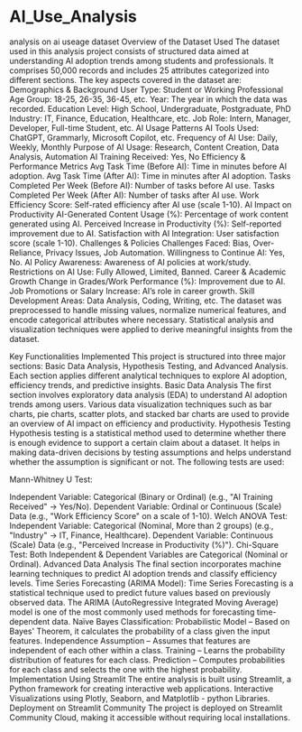 # AI_Use_Analysis
analysis on ai useage dataset
Overview of the Dataset Used
The dataset used in this analysis project consists of structured data aimed at understanding AI adoption trends among students and professionals. It comprises 50,000 records and includes 25 attributes categorized into different sections. The key aspects covered in the dataset are:
Demographics & Background
User Type: Student or Working Professional
Age Group: 18-25, 26-35, 36-45, etc.
Year: The year in which the data was recorded.
Education Level: High School, Undergraduate, Postgraduate, PhD
Industry: IT, Finance, Education, Healthcare, etc.
Job Role: Intern, Manager, Developer, Full-time Student, etc.
AI Usage Patterns
AI Tools Used: ChatGPT, Grammarly, Microsoft Copilot, etc.
Frequency of AI Use: Daily, Weekly, Monthly
Purpose of AI Usage: Research, Content Creation, Data Analysis, Automation
AI Training Received: Yes, No
Efficiency & Performance Metrics
Avg Task Time (Before AI): Time in minutes before AI adoption.
Avg Task Time (After AI): Time in minutes after AI adoption.
Tasks Completed Per Week (Before AI): Number of tasks before AI use.
Tasks Completed Per Week (After AI): Number of tasks after AI use.
Work Efficiency Score: Self-rated efficiency after AI use (scale 1-10).
 AI Impact on Productivity
AI-Generated Content Usage (%): Percentage of work content generated using AI.
Perceived Increase in Productivity (%): Self-reported improvement due to AI.
Satisfaction with AI Integration: User satisfaction score (scale 1-10).
Challenges & Policies
Challenges Faced: Bias, Over-Reliance, Privacy Issues, Job Automation.
Willingness to Continue AI: Yes, No.
AI Policy Awareness: Awareness of AI policies at work/study.
Restrictions on AI Use: Fully Allowed, Limited, Banned.
Career & Academic Growth
Change in Grades/Work Performance (%): Improvement due to AI.
Job Promotions or Salary Increase: AI’s role in career growth.
Skill Development Areas: Data Analysis, Coding, Writing, etc.
The dataset was preprocessed to handle missing values, normalize numerical features, and encode categorical attributes where necessary. Statistical analysis and visualization techniques were applied to derive meaningful insights from the dataset.


Key Functionalities Implemented
This project is structured into three major sections: Basic Data Analysis, Hypothesis Testing, and Advanced Analysis. Each section applies different analytical techniques to explore AI adoption, efficiency trends, and predictive insights.
Basic Data Analysis
The first section involves exploratory data analysis (EDA) to understand AI adoption trends among users. Various data visualization techniques such as bar charts, pie charts, scatter plots, and stacked bar charts are used to provide an overview of AI impact on efficiency and productivity.
Hypothesis Testing
Hypothesis testing is a statistical method used to determine whether there is enough evidence to support a certain claim about a dataset. It helps in making data-driven decisions by testing assumptions and helps understand whether the assumption is significant or not.
The following tests are used:

Mann-Whitney U Test:

Independent Variable: Categorical (Binary or Ordinal) (e.g., "AI Training Received" → Yes/No).
Dependent Variable: Ordinal or Continuous (Scale) Data (e.g., "Work Efficiency Score" on a scale of 1-10).
  Welch ANOVA Test:
Independent Variable: Categorical (Nominal, More than 2 groups) (e.g., "Industry" → IT, Finance, Healthcare).
Dependent Variable: Continuous (Scale) Data (e.g., "Perceived Increase in Productivity (%)").
Chi-Square Test:
Both Independent & Dependent Variables are Categorical (Nominal or Ordinal).
Advanced Data Analysis
The final section incorporates machine learning techniques to predict AI adoption trends and classify efficiency levels.
Time Series Forecasting (ARIMA Model): 
Time Series Forecasting is a statistical technique used to predict future values based on previously observed data. 
The ARIMA (AutoRegressive Integrated Moving Average) model is one of the most commonly used methods for forecasting time-dependent data.
Naïve Bayes Classification:
Probabilistic Model – Based on Bayes' Theorem, it calculates the probability of a class given the input features.
Independence Assumption – Assumes that features are independent of each other within a class.
Training – Learns the probability distribution of features for each class.
Prediction – Computes probabilities for each class and selects the one with the highest probability.
Implementation Using Streamlit
The entire analysis is built using Streamlit, a Python framework for creating interactive web applications.
Interactive Visualizations using Plotly, Seaborn, and Matplotlib - python Libraries.
Deployment on Streamlit Community
The project is deployed on Streamlit Community Cloud, making it accessible without requiring local installations.

